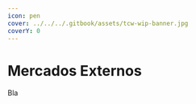 ```yaml
---
icon: pen
cover: ../../../.gitbook/assets/tcw-wip-banner.jpg
coverY: 0
---
```


# Mercados Externos

Bla
